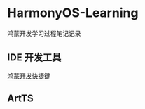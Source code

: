# HarmonyOS-Learning
鸿蒙开发学习过程笔记记录

## IDE 开发工具
<a href="https://github.com/DIDA-lJ/HarmonyOS-Learning/blob/main/DevEco%20Studio-Keymap.md"> 鸿蒙开发快捷键</a>
## ArtTS
